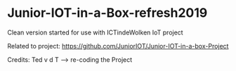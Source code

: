 # Junior-IOT-in-a-Box-refresh2019
Clean version started for use with ICTindeWolken IoT project

Related to project:
  https://github.com/JuniorIOT/Junior-IOT-in-a-box-Project

Credits:
  Ted v d T --> re-coding the Project
   
